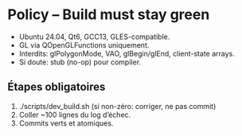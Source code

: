 # Policy – Build must stay green

- Ubuntu 24.04, Qt6, GCC13, GLES-compatible.
- GL via QOpenGLFunctions uniquement.
- Interdits: glPolygonMode, VAO, glBegin/glEnd, client-state arrays.
- Si doute: stub (no-op) pour compiler.

## Étapes obligatoires
1) ./scripts/dev_build.sh (si non-zéro: corriger, ne pas commit)
2) Coller ~100 lignes du log d’échec.
3) Commits verts et atomiques.
